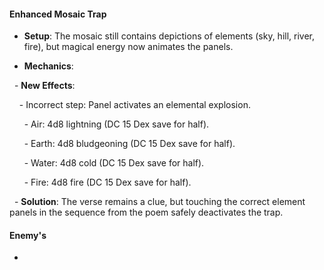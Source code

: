 
#### **Enhanced Mosaic Trap**

- **Setup**: The mosaic still contains depictions of elements (sky, hill, river, fire), but magical energy now animates the panels.

- **Mechanics**:

  - **New Effects**:

    - Incorrect step: Panel activates an elemental explosion.

      - Air: 4d8 lightning (DC 15 Dex save for half).

      - Earth: 4d8 bludgeoning (DC 15 Dex save for half).

      - Water: 4d8 cold (DC 15 Dex save for half).

      - Fire: 4d8 fire (DC 15 Dex save for half).

  - **Solution**: The verse remains a clue, but touching the correct element panels in the sequence from the poem safely deactivates the trap.
#### **Enemy's**
- 
 
 
 